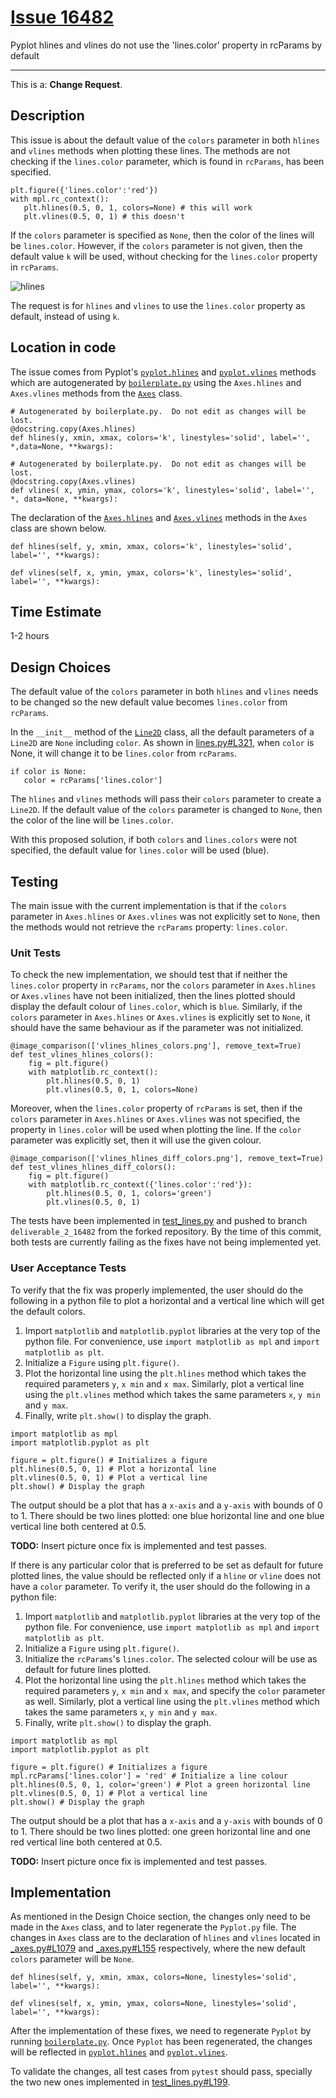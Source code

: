 # [Issue 16482](https://github.com/matplotlib/matplotlib/issues/16482)

Pyplot hlines and vlines do not use the 'lines.color' property in rcParams by default

----------------------------------------------------

This is a: **Change Request**.

## Description

This issue is about the default value of the `colors` parameter in both `hlines` and `vlines` methods when plotting these lines. The methods are not checking if the `lines.color` parameter, which is found in `rcParams`, has been specified.

```
plt.figure({'lines.color':'red'})
with mpl.rc_context():
   plt.hlines(0.5, 0, 1, colors=None) # this will work
   plt.vlines(0.5, 0, 1) # this doesn't
```

If the `colors` parameter is specified as `None`, then the color of the lines will be `lines.color`. However, if the `colors` parameter is not given, then the default value `k` will be used, without checking for the `lines.color` property in `rcParams`.

![hlines](./img/16482_img_1.png)

The request is for `hlines` and `vlines` to use the `lines.color` property as default, instead of using `k`.

## Location in code

The issue comes from Pyplot's [`pyplot.hlines`](https://github.com/CSCD01-team04/matplotlib/blob/master/lib/matplotlib/pyplot.py#L2495) and [`pyplot.vlines`](https://github.com/CSCD01-team04/matplotlib/blob/master/lib/matplotlib/pyplot.py#L2865) methods which are autogenerated by [`boilerplate.py`](https://github.com/CSCD01-team04/matplotlib/blob/master/tools/boilerplate.py) using the `Axes.hlines` and `Axes.vlines` methods from the [`Axes`](https://github.com/CSCD01-team04/matplotlib/blob/master/lib/matplotlib/axes/_axes.py) class. 

```
# Autogenerated by boilerplate.py.  Do not edit as changes will be lost.
@docstring.copy(Axes.hlines)
def hlines(y, xmin, xmax, colors='k', linestyles='solid', label='', *,data=None, **kwargs):
```

```
# Autogenerated by boilerplate.py.  Do not edit as changes will be lost.
@docstring.copy(Axes.vlines)
def vlines( x, ymin, ymax, colors='k', linestyles='solid', label='', *, data=None, **kwargs):
```

The declaration of the [`Axes.hlines`](https://github.com/CSCD01-team04/matplotlib/blob/master/lib/matplotlib/axes/_axes.py#L1079) and [`Axes.vlines`]((https://github.com/CSCD01-team04/matplotlib/blob/master/lib/matplotlib/axes/_axes.py#L1155)) methods in the `Axes` class are shown below.

```
def hlines(self, y, xmin, xmax, colors='k', linestyles='solid', label='', **kwargs):
```

```
def vlines(self, x, ymin, ymax, colors='k', linestyles='solid', label='', **kwargs):
```

## Time Estimate

1-2 hours

## Design Choices

The default value of the `colors` parameter in both `hlines` and `vlines` needs to be changed so the new default value becomes `lines.color` from `rcParams`.

In the `__init__` method of the [`Line2D`](https://github.com/CSCD01-team04/matplotlib/blob/master/lib/matplotlib/lines.py#L268) class, all the default parameters of a `Line2D` are `None` including `color`. As shown in [lines.py#L321](https://github.com/CSCD01-team04/matplotlib/blob/master/lib/matplotlib/lines.py#L321), when `color` is None, it will change it to be `lines.color` from `rcParams`.

```
if color is None:
   color = rcParams['lines.color']
```

The `hlines` and `vlines` methods will pass their `colors` parameter to create a `Line2D`. If the default value of the `colors` parameter is changed to `None`, then the color of the line will be `lines.color`.

With this proposed solution, if both `colors` and `lines.colors` were not specified, the default value for `lines.color` will be used (blue).

## Testing

The main issue with the current implementation is that if the `colors` parameter in `Axes.hlines` or `Axes.vlines` was not explicitly set to `None`, then the methods would not retrieve the `rcParams` property: `lines.color`.

### Unit Tests

To check the new implementation, we should test that if neither the `lines.color` property in `rcParams`, nor the `colors` parameter in `Axes.hlines` or `Axes.vlines` have not been initialized, then the lines plotted should display the default colour of `lines.color`, which is `blue`. Similarly, if the `colors` parameter in `Axes.hlines` or `Axes.vlines` is explicitly set to `None`, it should have the same behaviour as if the parameter was not initialized.

```
@image_comparison(['vlines_hlines_colors.png'], remove_text=True)
def test_vlines_hlines_colors():
    fig = plt.figure()
    with matplotlib.rc_context():
        plt.hlines(0.5, 0, 1)
        plt.vlines(0.5, 0, 1, colors=None)
```
Moreover, when the `lines.color` property of `rcParams` is set, then if the `colors` parameter in `Axes.hlines` or `Axes.vlines` was not specified, the property in `lines.color` will be used when plotting the line. If the `color` parameter was explicitly set, then it will use the given colour.

```
@image_comparison(['vlines_hlines_diff_colors.png'], remove_text=True)
def test_vlines_hlines_diff_colors():
    fig = plt.figure()
    with matplotlib.rc_context({'lines.color':'red'}):
        plt.hlines(0.5, 0, 1, colors='green')
        plt.vlines(0.5, 0, 1)
```

The tests have been implemented in [test_lines.py](https://github.com/CSCD01-team04/matplotlib/blob/deliverable_2_16482/lib/matplotlib/tests/test_lines.py#L199) and pushed to branch `deliverable_2_16482` from the forked repository. By the time of this commit, both tests are currently failing as the fixes have not being implemented yet.

### User Acceptance Tests

To verify that the fix was properly implemented, the user should do the following in a python file to plot a horizontal and a vertical line which will get the default colors.

1. Import `matplotlib` and `matplotlib.pyplot` libraries at the very top of the python file. For convenience, use `import matplotlib as mpl` and `import matplotlib as plt`.
2. Initialize a `Figure` using `plt.figure()`.
3. Plot the horizontal line using the `plt.hlines` method which takes the required parameters `y`, `x min` and `x max`. Similarly, plot a vertical line using the `plt.vlines` method which takes the same parameters `x`, `y min` and `y max`.
4. Finally, write `plt.show()` to display the graph.

```
import matplotlib as mpl
import matplotlib.pyplot as plt

figure = plt.figure() # Initializes a figure
plt.hlines(0.5, 0, 1) # Plot a horizontal line
plt.vlines(0.5, 0, 1) # Plot a vertical line
plt.show() # Display the graph

```

The output should be a plot that has a `x-axis` and a `y-axis` with bounds of 0 to 1. There should be two lines plotted: one blue horizontal line and one blue vertical line both centered at 0.5.

**TODO:** Insert picture once fix is implemented and test passes.

If there is any particular color that is preferred to be set as default for future plotted lines, the value should be reflected only if a `hline` or `vline` does not have a `color` parameter. To verify it, the user should do the following in a python file:

1. Import `matplotlib` and `matplotlib.pyplot` libraries at the very top of the python file. For convenience, use `import matplotlib as mpl` and `import matplotlib as plt`.
2. Initialize a `Figure` using `plt.figure()`.
3. Initialize the `rcParams`'s `lines.color`. The selected colour will be use as default for future lines plotted.
4. Plot the horizontal line using the `plt.hlines` method which takes the required parameters `y`, `x min` and `x max`, and specify the `color` parameter as well. Similarly, plot a vertical line using the `plt.vlines` method which takes the same parameters `x`, `y min` and `y max`.
5. Finally, write `plt.show()` to display the graph.


```
import matplotlib as mpl
import matplotlib.pyplot as plt

figure = plt.figure() # Initializes a figure
mpl.rcParams['lines.color'] = 'red' # Initialize a line colour
plt.hlines(0.5, 0, 1, color='green') # Plot a green horizontal line
plt.vlines(0.5, 0, 1) # Plot a vertical line
plt.show() # Display the graph

```

The output should be a plot that has a `x-axis` and a `y-axis` with bounds of 0 to 1. There should be two lines plotted: one green horizontal line and one red vertical line both centered at 0.5.

**TODO:** Insert picture once fix is implemented and test passes.

## Implementation

As mentioned in the Design Choice section, the changes only need to be made in the `Axes` class, and to later regenerate the `Pyplot.py` file. The changes in `Axes` class are to the declaration of `hlines` and `vlines` located in [_axes.py#L1079](https://github.com/CSCD01-team04/matplotlib/blob/master/lib/matplotlib/axes/_axes.py#L1079) and [_axes.py#L155](https://github.com/CSCD01-team04/matplotlib/blob/master/lib/matplotlib/axes/_axes.py#L1155) respectively, where the new default `colors` parameter will be `None`.

```
def hlines(self, y, xmin, xmax, colors=None, linestyles='solid', label='', **kwargs):
```

```
def vlines(self, x, ymin, ymax, colors=None, linestyles='solid', label='', **kwargs):
```

After the implementation of these fixes, we need to regenerate `Pyplot` by running [`boilerplate.py`](https://github.com/CSCD01-team04/matplotlib/blob/master/tools/boilerplate.py). Once `Pyplot` has been regenerated, the changes will be reflected in [`pyplot.hlines`](https://github.com/CSCD01-team04/matplotlib/blob/master/lib/matplotlib/pyplot.py#L2495) and [`pyplot.vlines`](https://github.com/CSCD01-team04/matplotlib/blob/master/lib/matplotlib/pyplot.py#L2865). 

To validate the changes, all test cases from `pytest` should pass, specially the two new ones implemented in [test_lines.py#L199](https://github.com/CSCD01-team04/matplotlib/blob/master/lib/matplotlib/tests/test_lines.py#L199).